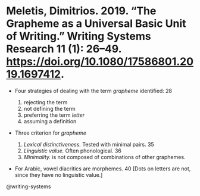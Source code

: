 # Meletis, Dimitrios. 2019. “The Grapheme as a Universal Basic Unit of Writing.” Writing Systems Research 11 (1): 26–49. https://doi.org/10.1080/17586801.2019.1697412.

- Four strategies of dealing with the term *grapheme* identified: 28
  1. rejecting the term
  2. not defining the term
  3. preferring the term *letter*
  4. assuming a definition

- Three criterion for *grapheme*
  1. *Lexical distinctiveness.* Tested with minimal pairs. 35
  2. *Linguistic value.* Often phonological. 36
  3. *Minimality.* is not composed of combinations of other graphemes.

- For Arabic, vowel diacritics are morphemes. 40
  [Dots on letters are not, since they have no linguistic value.]

@writing-systems
